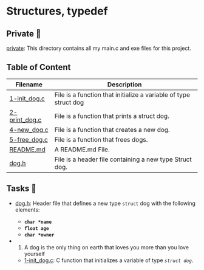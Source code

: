 # Structures, typedef

## Private 📁

[private](./private): This directory contains all my main.c and exe files for this project.

## Table of Content

Filename | Description
---------|------------
[1-init_dog.c](./1-init_dog.c) | File is a function that initialize a variable of type struct dog
[2-print_dog.c](./2-print_dog.c) | File is a function that prints a struct dog.
[4-new_dog.c](./4-new_dog.c) | File is a function that creates a new dog.
[5-free_dog.c](./5-free_dog.c) | File is a function that frees dogs.
[README.md](./README.md) | A README.md File.
[dog.h](./dog.h) | File is a header file containing a new type Struct dog.

## Tasks 📃

* [dog.h](./dog.h): Header file that defines a new type `struct` dog with the following elements:
  * **`char *name`**
  * **`float age`**
  * **`char *owner`**

* 1. A dog is the only thing on earth that loves you more than you love yourself
  * [1-init_dog.c](./1-init_dog.c): C function that initializes a variable of type _`struct dog`_.
